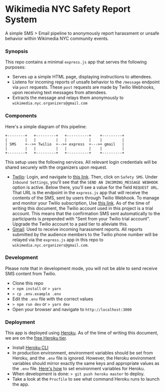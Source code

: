 # Wikimedia NYC Safety Report System

A simple SMS > Email pipeline to anonymously report harassment or unsafe behavior within Wikimedia NYC community events.

### Synopsis

This repo contains a minimal `express.js` app that serves the following purposes:

- Serves up a simple HTML page, displaying instructions to attendees.
- Listens for incoming reports of unsafe behavior to the `/message` endpoint via `post` requests. These `post` requests are made by Twilio Webhooks, upon receiving text messages from attendees.
- Extracts the message and relays them anonymously to `wikimedia.nyc.organizers@gmail.com`

### Components
Here's a simple diagram of this pipeline:

```
+--------+   +---------+   +----------+    +---------+
|        |   |         |   |          |    |         |
| SMS    +-->+ Twilio  +-->+ express  +--->+ gmail   |
|        |   |         |   |          |    |         |
+--------+   +---------+   +----------+    +---------+

```

This setup uses the following services. All relevant login credentials will be shared securely with the organizers upon request.

- [Twilio](https://www.twilio.com/): Login, and navigate to [this link](https://www.twilio.com/console/sms/services). Then, click on `Safety SMS`. Under `Inbound Settings`, you'll see that the `SEND AN INCOMING_MESSAGE WEBHOOK` option is active. Below there, you'll see a value for the field `REQUEST URL`. That URL is the endpoint in the `express.js` app that will receive the contents of the SMS, sent by users through Twilio Webhook. To manage and monitor your Twilio subscription, Use [this link](https://www.twilio.com/console). As of the time of writing this document, the Twilio account used in this project is a trial account. This means that the confirmation SMS sent automatically to the participants is prepended with "Sent from your Twilio trial account". Upgrade the Twilio account to a paid tier to alleviate this. 
- [Gmail](https://gmail.com): Used to receive incoming harassment reports. All reports submitted by the audience members to the Twilio phone number will be relayed via the `express.js` app in this repo to `wikimedia.nyc.organizers@gmail.com`. 

### Development
Please note that in development mode, you will not be able to send receive SMS content from Twilio.

- Clone this repo
- `> npm install` or `> yarn`
- `> cp .env.example .env`
- Edit the `.env` file with the correct values
- `> npm run dev` or `> yarn dev`
- Open your browser and navigate to `http://localhost:3000`

### Deployment
This app is deployed using [Heroku](https://heroku.com). As of the time of writing this document, we are on the [free Heroku tier](https://www.heroku.com/pricing).  

- Install [Heroku CLI](https://devcenter.heroku.com/articles/heroku-cli)
- In production environment, environment variables should be set from Heroku, and the `.env` file is ignored. However, the Heroku environment variables should mirror exactly the same keys and appropriate values as the `.env` file. [Here's how](https://devcenter.heroku.com/articles/config-vars) to set environment variables for Heroku. 
- When development is done: `> git push heroku master` to deploy.
- Take a look at the `Procfile` to see what command Heroku runs to launch the app.





